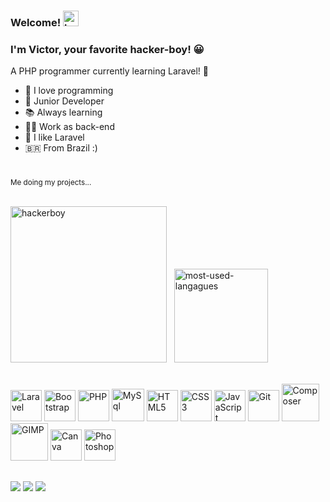 ### Welcome! <img src="https://emojipedia-us.s3.amazonaws.com/source/noto-emoji-animations/344/waving-hand_1f44b.gif" alt="hello-hand" height="25">

### I'm Victor, your favorite hacker-boy! 😀
<p>A PHP programmer currently learning Laravel! 👻</p>

- 💌 I love programming
- 👶 Junior Developer 
- 📚 Always learning 
- 👨‍💻 Work as back-end
- 🤩 I like Laravel
- 🇧🇷 From Brazil :)

#

<div style="float: center;">
<sub>Me doing my projects...</sub><br><br>
  
<img src="https://media.tenor.com/CgGUXc-LDc4AAAAM/hacker-pc.gif" alt="hackerboy" height="250">&nbsp;&nbsp;&nbsp;<img src="https://github-readme-stats.vercel.app/api/top-langs/?username=vdanviel&layout=compact&theme=white" alt="most-used-langagues" height="150">
</div>
<div style="display: inline_block"><br>
  <img height="50"  alt="Laravel" src="https://cdn.jsdelivr.net/gh/devicons/devicon/icons/laravel/laravel-plain-wordmark.svg"/>
  <img height="50"  alt="Bootstrap" src="https://cdn.jsdelivr.net/gh/devicons/devicon/icons/bootstrap/bootstrap-plain.svg"/>
  <img height="50" alt="PHP" src="https://cdn.jsdelivr.net/gh/devicons/devicon/icons/php/php-plain.svg"/>
  <img height="52"  alt="MySql" src="https://cdn.jsdelivr.net/gh/devicons/devicon/icons/mysql/mysql-original.svg"/>
  <img height="50" alt="HTML5" src="https://cdn.jsdelivr.net/gh/devicons/devicon/icons/html5/html5-original.svg"/>
  <img height="50" alt="CSS3" src="https://cdn.jsdelivr.net/gh/devicons/devicon/icons/css3/css3-original.svg"/>
  <img height="50"  alt="JavaScript" src="https://cdn.jsdelivr.net/gh/devicons/devicon/icons/javascript/javascript-plain.svg"/>
  <img height="50"  alt="Git" src="https://cdn.jsdelivr.net/gh/devicons/devicon/icons/git/git-original.svg"/>
  <img height="60"  alt="Composer" src="https://cdn.jsdelivr.net/gh/devicons/devicon/icons/composer/composer-original.svg"/>
  <img height="60" alt="GIMP"  src="https://cdn.jsdelivr.net/gh/devicons/devicon/icons/gimp/gimp-plain.svg"/>
  <img height="50" alt="Canva" src="https://cdn.jsdelivr.net/gh/devicons/devicon/icons/canva/canva-original.svg"/>
  <img height="50"  alt="Photoshop" src="https://cdn.jsdelivr.net/gh/devicons/devicon/icons/photoshop/photoshop-plain.svg"/>
</div>
  
##

<div> 
  <a href="https://www.instagram.com/vdanviel/" target="_blank"><img src="https://img.shields.io/badge/-Instagram-%23E4405F?style=for-the-badge&logo=instagram&logoColor=white" target="_blank"></a>
  <a href = "mailto:victordn.araujo@gmail.com"><img src="https://img.shields.io/badge/-Gmail-%23333?style=for-the-badge&logo=gmail&logoColor=white" target="_blank"></a>
  <a href="https://www.linkedin.com/in/victor-daniel-b0a5a4214/" target="_blank"><img src="https://img.shields.io/badge/LinkedIn-0077B5?style=for-the-badge&logo=linkedin&logoColor=white" target="_blank"></a>
 </div>

